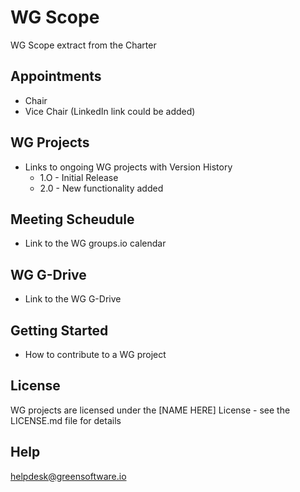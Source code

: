 # WG Scope
WG Scope extract from the Charter

## Appointments 
* Chair
* Vice Chair
(LinkedIn link could be added)

## WG Projects
* Links to ongoing WG projects with Version History
  * 1.O - Initial Release
  * 2.0 - New functionality added

## Meeting Scheudule
* Link to the WG groups.io calendar 

## WG G-Drive
* Link to the WG G-Drive

## Getting Started
* How to contribute to a WG project 

## License
WG projects are licensed under the [NAME HERE] License - see the LICENSE.md file for details

## Help
helpdesk@greensoftware.io
